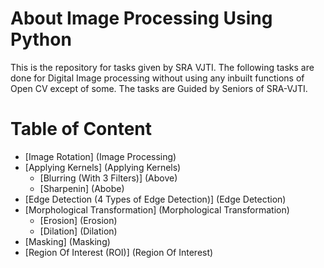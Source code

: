 # About Image Processing Using Python
This is the repository for tasks given by SRA VJTI. The following tasks are done for Digital Image processing without using any inbuilt functions of Open CV except of some. The tasks are Guided by Seniors of SRA-VJTI.

# Table of Content
* [Image Rotation] (Image Processing)
* [Applying Kernels] (Applying Kernels)
  * [Blurring (With 3 Filters)] (Above)
  * [Sharpenin] (Abobe)
* [Edge Detection (4 Types of Edge Detection)] (Edge Detection)
* [Morphological Transformation] (Morphological Transformation)
  * [Erosion] (Erosion)
  * [Dilation] (Dilation)
* [Masking] (Masking)
* [Region Of Interest (ROI)] (Region Of Interest)
